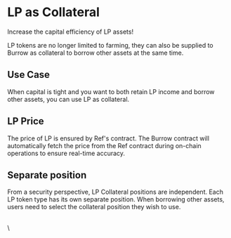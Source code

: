 # LP as Collateral

Increase the capital efficiency of LP assets!

LP tokens are no longer limited to farming, they can also be supplied to Burrow as collateral to borrow other assets at the same time.



## **Use Case** <a href="#use-case" id="use-case"></a>

When capital is tight and you want to both retain LP income and borrow other assets, you can use LP as collateral.

## LP Price <a href="#lp-price" id="lp-price"></a>

The price of LP is ensured by Ref's contract. The Burrow contract will automatically fetch the price from the Ref contract during on-chain operations to ensure real-time accuracy.

## Separate position <a href="#separate-position" id="separate-position"></a>

From a security perspective, LP Collateral positions are independent. Each LP token type has its own separate position. When borrowing other assets, users need to select the collateral position they wish to use.

\
\

